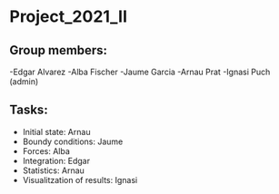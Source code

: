 # Project_2021_II


## Group members:

-Edgar Alvarez
-Alba Fischer
-Jaume Garcia
-Arnau Prat
-Ignasi Puch (admin)

## Tasks:

- Initial state: Arnau
- Boundy conditions: Jaume
- Forces: Alba
- Integration: Edgar
- Statistics: Arnau
- Visualitzation of results: Ignasi
